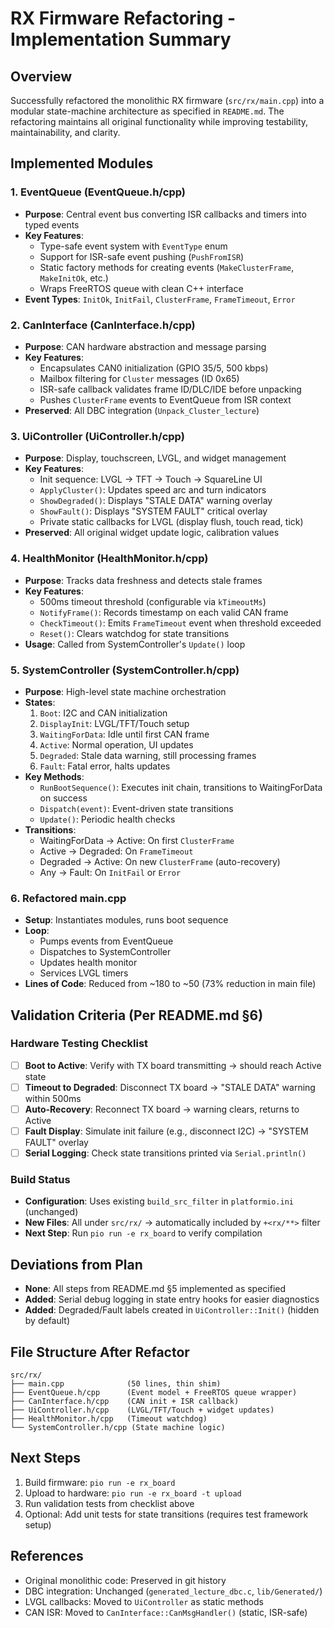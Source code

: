 # RX Firmware Refactoring - Implementation Summary

## Overview
Successfully refactored the monolithic RX firmware (`src/rx/main.cpp`) into a modular state-machine architecture as specified in `README.md`. The refactoring maintains all original functionality while improving testability, maintainability, and clarity.

## Implemented Modules

### 1. EventQueue (EventQueue.h/cpp)
- **Purpose**: Central event bus converting ISR callbacks and timers into typed events
- **Key Features**:
  - Type-safe event system with `EventType` enum
  - Support for ISR-safe event pushing (`PushFromISR`)
  - Static factory methods for creating events (`MakeClusterFrame`, `MakeInitOk`, etc.)
  - Wraps FreeRTOS queue with clean C++ interface
- **Event Types**: `InitOk`, `InitFail`, `ClusterFrame`, `FrameTimeout`, `Error`

### 2. CanInterface (CanInterface.h/cpp)
- **Purpose**: CAN hardware abstraction and message parsing
- **Key Features**:
  - Encapsulates CAN0 initialization (GPIO 35/5, 500 kbps)
  - Mailbox filtering for `Cluster` messages (ID 0x65)
  - ISR-safe callback validates frame ID/DLC/IDE before unpacking
  - Pushes `ClusterFrame` events to EventQueue from ISR context
- **Preserved**: All DBC integration (`Unpack_Cluster_lecture`)

### 3. UiController (UiController.h/cpp)
- **Purpose**: Display, touchscreen, LVGL, and widget management
- **Key Features**:
  - Init sequence: LVGL → TFT → Touch → SquareLine UI
  - `ApplyCluster()`: Updates speed arc and turn indicators
  - `ShowDegraded()`: Displays "STALE DATA" warning overlay
  - `ShowFault()`: Displays "SYSTEM FAULT" critical overlay
  - Private static callbacks for LVGL (display flush, touch read, tick)
- **Preserved**: All original widget update logic, calibration values

### 4. HealthMonitor (HealthMonitor.h/cpp)
- **Purpose**: Tracks data freshness and detects stale frames
- **Key Features**:
  - 500ms timeout threshold (configurable via `kTimeoutMs`)
  - `NotifyFrame()`: Records timestamp on each valid CAN frame
  - `CheckTimeout()`: Emits `FrameTimeout` event when threshold exceeded
  - `Reset()`: Clears watchdog for state transitions
- **Usage**: Called from SystemController's `Update()` loop

### 5. SystemController (SystemController.h/cpp)
- **Purpose**: High-level state machine orchestration
- **States**:
  1. `Boot`: I2C and CAN initialization
  2. `DisplayInit`: LVGL/TFT/Touch setup
  3. `WaitingForData`: Idle until first CAN frame
  4. `Active`: Normal operation, UI updates
  5. `Degraded`: Stale data warning, still processing frames
  6. `Fault`: Fatal error, halts updates
- **Key Methods**:
  - `RunBootSequence()`: Executes init chain, transitions to WaitingForData on success
  - `Dispatch(event)`: Event-driven state transitions
  - `Update()`: Periodic health checks
- **Transitions**:
  - WaitingForData → Active: On first `ClusterFrame`
  - Active → Degraded: On `FrameTimeout`
  - Degraded → Active: On new `ClusterFrame` (auto-recovery)
  - Any → Fault: On `InitFail` or `Error`

### 6. Refactored main.cpp
- **Setup**: Instantiates modules, runs boot sequence
- **Loop**: 
  - Pumps events from EventQueue
  - Dispatches to SystemController
  - Updates health monitor
  - Services LVGL timers
- **Lines of Code**: Reduced from ~180 to ~50 (73% reduction in main file)

## Validation Criteria (Per README.md §6)

### Hardware Testing Checklist
- [ ] **Boot to Active**: Verify with TX board transmitting → should reach Active state
- [ ] **Timeout to Degraded**: Disconnect TX board → "STALE DATA" warning within 500ms
- [ ] **Auto-Recovery**: Reconnect TX board → warning clears, returns to Active
- [ ] **Fault Display**: Simulate init failure (e.g., disconnect I2C) → "SYSTEM FAULT" overlay
- [ ] **Serial Logging**: Check state transitions printed via `Serial.println()`

### Build Status
- **Configuration**: Uses existing `build_src_filter` in `platformio.ini` (unchanged)
- **New Files**: All under `src/rx/` → automatically included by `+<rx/**>` filter
- **Next Step**: Run `pio run -e rx_board` to verify compilation

## Deviations from Plan
- **None**: All steps from README.md §5 implemented as specified
- **Added**: Serial debug logging in state entry hooks for easier diagnostics
- **Added**: Degraded/Fault labels created in `UiController::Init()` (hidden by default)

## File Structure After Refactor
```
src/rx/
├── main.cpp              (50 lines, thin shim)
├── EventQueue.h/cpp      (Event model + FreeRTOS queue wrapper)
├── CanInterface.h/cpp    (CAN init + ISR callback)
├── UiController.h/cpp    (LVGL/TFT/Touch + widget updates)
├── HealthMonitor.h/cpp   (Timeout watchdog)
└── SystemController.h/cpp (State machine logic)
```

## Next Steps
1. Build firmware: `pio run -e rx_board`
2. Upload to hardware: `pio run -e rx_board -t upload`
3. Run validation tests from checklist above
4. Optional: Add unit tests for state transitions (requires test framework setup)

## References
- Original monolithic code: Preserved in git history
- DBC integration: Unchanged (`generated_lecture_dbc.c`, `lib/Generated/`)
- LVGL callbacks: Moved to `UiController` as static methods
- CAN ISR: Moved to `CanInterface::CanMsgHandler()` (static, ISR-safe)
